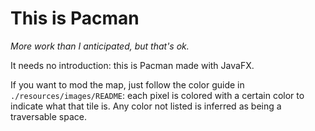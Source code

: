 # This is Pacman
*More work than I anticipated, but that's ok.*

It needs no introduction: this is Pacman made with JavaFX.

If you want to mod the map, just follow the color guide in `./resources/images/README`:
each pixel is colored with a certain color to indicate what that tile is. Any color not listed is inferred as being a traversable space.
